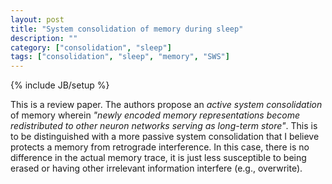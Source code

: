 ```yaml
---
layout: post
title: "System consolidation of memory during sleep"
description: ""
category: ["consolidation", "sleep"]
tags: ["consolidation", "sleep", "memory", "SWS"]
---
```

{% include JB/setup %}



This is a review paper. The authors propose an _active system consolidation_ of memory wherein _"newly encoded memory representations become redistributed to other neuron networks serving as long-term store"_. This is to be distinguished with a more passive system consolidation that I believe protects a memory from retrograde interference. In this case, there is no difference in the actual memory trace, it is just less susceptible to being erased or having other irrelevant information interfere (e.g., overwrite).